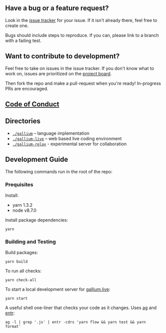 ## Have a bug or a feature request?
Look in the [issue tracker](https://github.com/sleexyz/gallium/issues) for your issue. If it isn't already there, feel free to create one.

Bugs should include steps to reproduce. If you can, please link to a branch with a failing test.

## Want to contribute to development?
Feel free to take on issues in the issue tracker. If you don't know what to work on, issues are prioritized on the [project board](https://github.com/sleexyz/gallium/projects/1).

Then fork the repo and make a pull-request when you're ready! In-progress PRs are encouraged.


## [Code of Conduct](./CODE_OF_CONDUCT)

## Directories
- [`./gallium`](./gallium) – language implementation
- [`./gallium-live`](./gallium-live) – web based live coding environment
- [`./gallium-relay`](./gallium-relay) - experimental server for collaboration

## Development Guide

The following commands run in the root of the repo:

### Prequisites
Install:
- yarn 1.3.2
- node v8.7.0

Install package dependencies:
```
yarn
```

### Building and Testing

Build packages:

```
yarn build
```


To run all checks:

```
yarn check-all
```


To start a local development server for [gallium.live](http://gallium.live):

```
yarn start
```

A useful shell one-liner that checks your code as it changes. Uses [ag](https://github.com/ggreer/the_silver_searcher) and [entr](http://entrproject.org/):

```
ag -l | grep '.js' | entr -cdrs 'yarn flow && yarn test && yarn format'
```


